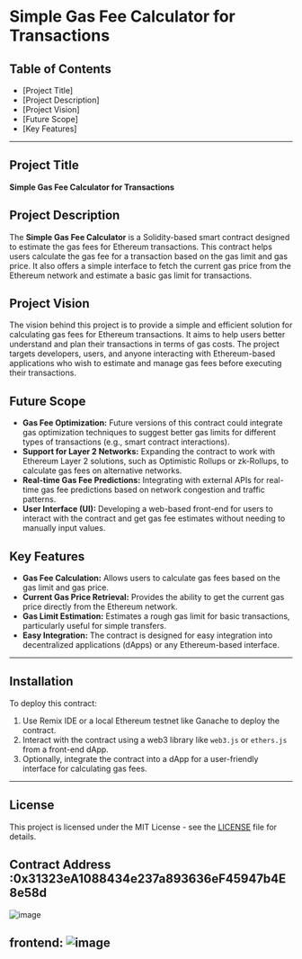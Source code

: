 # Simple Gas Fee Calculator for Transactions

## Table of Contents
- [Project Title]
- [Project Description]
- [Project Vision]
- [Future Scope]
- [Key Features]

---

## Project Title

**Simple Gas Fee Calculator for Transactions**

## Project Description

The **Simple Gas Fee Calculator** is a Solidity-based smart contract designed to estimate the gas fees for Ethereum transactions. This contract helps users calculate the gas fee for a transaction based on the gas limit and gas price. It also offers a simple interface to fetch the current gas price from the Ethereum network and estimate a basic gas limit for transactions.

## Project Vision

The vision behind this project is to provide a simple and efficient solution for calculating gas fees for Ethereum transactions. It aims to help users better understand and plan their transactions in terms of gas costs. The project targets developers, users, and anyone interacting with Ethereum-based applications who wish to estimate and manage gas fees before executing their transactions.

## Future Scope

- **Gas Fee Optimization:** Future versions of this contract could integrate gas optimization techniques to suggest better gas limits for different types of transactions (e.g., smart contract interactions).
- **Support for Layer 2 Networks:** Expanding the contract to work with Ethereum Layer 2 solutions, such as Optimistic Rollups or zk-Rollups, to calculate gas fees on alternative networks.
- **Real-time Gas Fee Predictions:** Integrating with external APIs for real-time gas fee predictions based on network congestion and traffic patterns.
- **User Interface (UI):** Developing a web-based front-end for users to interact with the contract and get gas fee estimates without needing to manually input values.

## Key Features

- **Gas Fee Calculation:** Allows users to calculate gas fees based on the gas limit and gas price.
- **Current Gas Price Retrieval:** Provides the ability to get the current gas price directly from the Ethereum network.
- **Gas Limit Estimation:** Estimates a rough gas limit for basic transactions, particularly useful for simple transfers.
- **Easy Integration:** The contract is designed for easy integration into decentralized applications (dApps) or any Ethereum-based interface.

---

## Installation

To deploy this contract:

1. Use Remix IDE or a local Ethereum testnet like Ganache to deploy the contract.
2. Interact with the contract using a web3 library like `web3.js` or `ethers.js` from a front-end dApp.
3. Optionally, integrate the contract into a dApp for a user-friendly interface for calculating gas fees.

---

## License

This project is licensed under the MIT License - see the [LICENSE](LICENSE) file for details.
## Contract Address :0x31323eA1088434e237a893636eF45947b4E8e58d
![image](https://github.com/user-attachments/assets/33e6becf-ced5-4008-b0b4-cb53a9ace236)

## frontend: ![image](https://github.com/user-attachments/assets/7c142362-55e7-44a1-8dbb-160612c20ae5)

